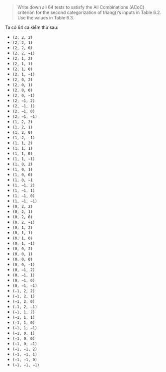 >Write down all 64 tests to satisfy the All Combinations (ACoC) criterion for the second
 categorization of triang()’s inputs in Table 6.2. Use the values in Table 6.3.


Ta có 64 ca kiểm thử sau:
+ ```(2, 2, 2)```
+ ```(2, 2, 1)```
+ ```(2, 2, 0)```
+ ```(2, 2, −1)```
+ ```(2, 1, 2)```
+ ```(2, 1, 1)```
+ ```(2, 1, 0)```
+ ```(2, 1, −1)```
+ ```(2, 0, 2)```
+ ```(2, 0, 1)```
+ ```(2, 0, 0)```
+ ```(2, 0, −1)```
+ ```(2, −1, 2)``` 
+ ```(2, −1, 1)``` 
+ ```(2, −1, 0)```
+ ```(2, −1, −1)```
+ ```(1, 2, 2)```
+ ```(1, 2, 1)```
+ ```(1, 2, 0)```
+ ```(1, 2, −1)```
+ ```(1, 1, 2)```
+ ```(1, 1, 1)```
+ ```(1, 1, 0)```
+ ```(1, 1, −1)```
+ ```(1, 0, 2)```
+ ```(1, 0, 1)```
+ ```(1, 0, 0)```
+ ```(1, 0, −1```
+ ```(1, −1, 2)```
+ ```(1, −1, 1)```
+ ```(1, −1, 0)```
+ ```(1, −1, −1)```
+ ```(0, 2, 2)```
+ ```(0, 2, 1)```
+ ```(0, 2, 0)```
+ ```(0, 2, −1)```
+ ```(0, 1, 2)```
+ ```(0, 1, 1) ```
+ ```(0, 1, 0)```
+ ```(0, 1, −1)```
+ ```(0, 0, 2)```
+ ```(0, 0, 1)```
+ ```(0, 0, 0)```
+ ```(0, 0, −1)```
+ ```(0, −1, 2)```
+ ```(0, −1, 1)```
+ ```(0, −1, 0)```
+ ```(0, −1, −1)```
+ ```(−1, 2, 2)```
+ ```(−1, 2, 1)```
+ ```(−1, 2, 0)```
+ ```(−1, 2, −1)```
+ ```(−1, 1, 2)```
+ ```(−1, 1, 1)```
+ ```(−1, 1, 0)```
+ ```(−1, 1, −1)```
+ ```(−1, 0, 1) ```
+ ```(−1, 0, 0)```
+ ```(−1, 0, −1)```
+ ```(−1, −1, 2)```
+ ```(−1, −1, 1)```
+ ```(−1, −1, 0)``` 
+ ```(−1, −1, −1)```

